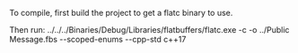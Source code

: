 To compile, first build the project to get a flatc binary to use.

Then run:
../../../Binaries/Debug/Libraries/flatbuffers/flatc.exe -c -o ../Public Message.fbs --scoped-enums --cpp-std c++17
